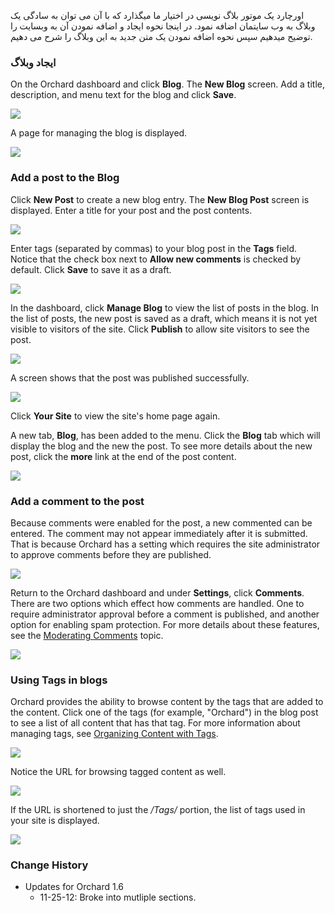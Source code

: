 
اورچارد یک موتور بلاگ نویسی در اختیار ما میگذارد که با آن می توان به سادگی یک وبلاگ به وب سایتمان اضافه نمود.
در اینجا نحوه ایجاد و اضافه نمودن آن به وبسایت را توضیح میدهیم سپس نحوه اضافه نمودن یک متن جدید به این وبلاگ را شرح می دهیم.


### ایجاد وبلاگ

On the Orchard dashboard and click **Blog**. The **New Blog** screen.
Add a title, description, and menu text for the blog and click **Save**.

![](../Upload/screenshots_675/new_blog_675.png)

 A page for managing the blog is displayed.

![](../Upload/screenshots_675/blog_new_blog_added_675.png)

### Add a post to the Blog

Click **New Post** to create a new blog entry. The **New Blog Post** screen is displayed. Enter a title for your post and the post contents.

![](../Upload/screenshots_675/blog_new_post_2_1_675.png)

Enter tags (separated by commas) to your blog post in the **Tags** field. Notice that the check box next to **Allow new comments** is checked by default. Click **Save** to save it as a draft.

![](../Upload/screenshots_675/blog_new_post_2_2_675.png)

In the dashboard, click **Manage Blog** to view the list of posts in the blog.  In the list of posts, the new post is saved as a draft, which means it is not yet visible to visitors of the site.  Click **Publish** to allow site visitors to see the post.

![](../Upload/screenshots_675/blog_manage_1_675.png)

A screen shows that the post was published successfully.   

![](../Upload/screenshots_675/publish_draft_post_675.png)

Click **Your Site** to view the site's home page again.

A new tab, **Blog**, has been added to the menu. Click the **Blog** tab which will display the blog and the new the post.  To see more details about the new post, click the **more** link at the end of the post content.

![](../Upload/screenshots_675/website_blog_1_675.png)

### Add a comment to the post

Because comments were enabled for the post, a new commented can be entered.  The comment may not appear immediately after it is submitted.  That is because Orchard has a setting which requires the site administrator to approve comments before they are published.

![](../Upload/screenshots_675/blog_comment_1_675.png)

Return to the Orchard dashboard and under **Settings**, click **Comments**. There are two options which effect how comments are handled. One to require administrator approval before a comment is published, and another option for enabling spam protection. For more details about these features, see the [Moderating Comments](Moderating-comments) topic.

![](../Upload/screenshots_675/manage_settings_comments_1_675.png)

### Using Tags in blogs

Orchard provides the ability to browse content by the tags that are added to the content. Click one of the tags (for example, "Orchard") in the blog post to see a list of all content that has that tag.  For more information about managing tags, see [Organizing Content with Tags](Organizing-content-with-tags).

![](../Upload/screenshots_675/tagged_contents_1_675.png)

Notice the URL for browsing tagged content as well.  

![](../Upload/screenshots/tags2.png)

If the URL is shortened to just the _/Tags/_ portion, the list of tags used in your site is displayed.

![](../Upload/screenshots_675/website_tag_list_675.png)

### Change History
* Updates for Orchard 1.6
	* 11-25-12:  Broke into mutliple sections.


